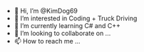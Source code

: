 - 👋 Hi, I’m @KimDog69
- 👀 I’m interested in Coding + Truck Driving
- 🌱 I’m currently learning C# and C++
- 💞️ I’m looking to collaborate on ...
- 📫 How to reach me ...

<!---
KimDog69/KimDog69 is a ✨ special ✨ repository because its `README.md` (this file) appears on your GitHub profile.
You can click the Preview link to take a look at your changes.
--->
